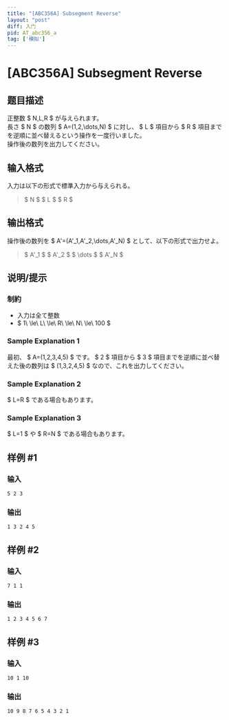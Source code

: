 ```yaml
---
title: "[ABC356A] Subsegment Reverse"
layout: "post"
diff: 入门
pid: AT_abc356_a
tag: ['模拟']
---
```


# [ABC356A] Subsegment Reverse

## 题目描述

[problemUrl]: https://atcoder.jp/contests/abc356/tasks/abc356_a

正整数 $ N,L,R $ が与えられます。  
 長さ $ N $ の数列 $ A=(1,2,\dots,N) $ に対し、 $ L $ 項目から $ R $ 項目までを逆順に並べ替えるという操作を一度行いました。  
 操作後の数列を出力してください。

## 输入格式

入力は以下の形式で標準入力から与えられる。

> $ N $ $ L $ $ R $

## 输出格式

操作後の数列を $ A'=(A'_1,A'_2,\dots,A'_N) $ として、以下の形式で出力せよ。

> $ A'_1 $ $ A'_2 $ $ \dots $ $ A'_N $

## 说明/提示

### 制約

- 入力は全て整数
- $ 1\ \le\ L\ \le\ R\ \le\ N\ \le\ 100 $
 
### Sample Explanation 1

最初、 $ A=(1,2,3,4,5) $ です。 $ 2 $ 項目から $ 3 $ 項目までを逆順に並べ替えた後の数列は $ (1,3,2,4,5) $ なので、これを出力してください。

### Sample Explanation 2

$ L=R $ である場合もあります。

### Sample Explanation 3

$ L=1 $ や $ R=N $ である場合もあります。

## 样例 #1

### 输入

```
5 2 3
```

### 输出

```
1 3 2 4 5
```

## 样例 #2

### 输入

```
7 1 1
```

### 输出

```
1 2 3 4 5 6 7
```

## 样例 #3

### 输入

```
10 1 10
```

### 输出

```
10 9 8 7 6 5 4 3 2 1
```

